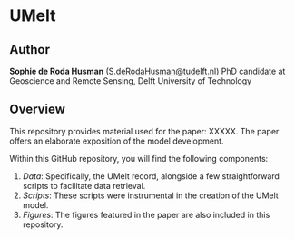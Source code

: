 # UMelt

## Author
**Sophie de Roda Husman** (S.deRodaHusman@tudelft.nl)
PhD candidate at Geoscience and Remote Sensing, Delft University of Technology

## Overview
This repository provides material used for the paper: XXXXX. The paper offers an elaborate exposition of the model development. 

Within this GitHub repository, you will find the following components:
1. _Data_:     Specifically, the UMelt record, alongside a few straightforward scripts to facilitate data retrieval.
2. _Scripts_:   These scripts were instrumental in the creation of the UMelt model.
3. _Figures_:   The figures featured in the paper are also included in this repository.




